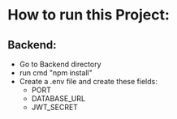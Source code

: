 # How to run this Project:

## Backend:

- Go to Backend directory
- run cmd "npm install"
- Create a .env file and create these fields:
  - PORT
  - DATABASE_URL
  - JWT_SECRET
